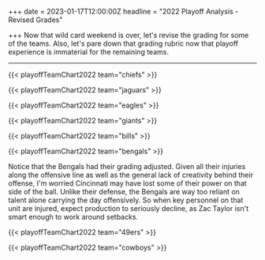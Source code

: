 +++
date = 2023-01-17T12:00:00Z
headline = "2022 Playoff Analysis - Revised Grades"

+++
Now that wild card weekend is over, let's revise the grading for some of the teams. Also, let's pare down that grading rubric now that playoff experience is immaterial for the remaining teams.

***

{{< playoffTeamChart2022 team="chiefs" >}}

{{< playoffTeamChart2022 team="jaguars" >}}

{{< playoffTeamChart2022 team="eagles" >}}

{{< playoffTeamChart2022 team="giants" >}}

{{< playoffTeamChart2022 team="bills" >}}

{{< playoffTeamChart2022 team="bengals" >}}

Notice that the Bengals had their grading adjusted. Given all their injuries along the offensive line as well as the general lack of creativity behind their offense, I'm worried Cincinnati may have lost some of their power on that side of the ball. Unlike their defense, the Bengals are way too reliant on talent alone carrying the day offensively. So when key personnel on that unit are injured, expect production to seriously decline, as Zac Taylor isn't smart enough to work around setbacks.

{{< playoffTeamChart2022 team="49ers" >}}

{{< playoffTeamChart2022 team="cowboys" >}}